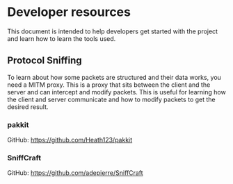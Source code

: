 # Developer resources

This document is intended to help developers get started with the project and learn how to learn the tools used.

## Protocol Sniffing

To learn about how some packets are structured and their data works, you need a MITM proxy. This is a proxy that sits between the client and the server and can intercept and modify packets. 
This is useful for learning how the client and server communicate and how to modify packets to get the desired result.

### pakkit

GitHub: https://github.com/Heath123/pakkit

### SniffCraft

GitHub: https://github.com/adepierre/SniffCraft
